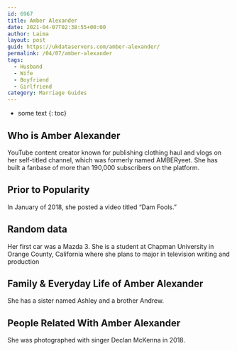 ```yaml
---
id: 6967
title: Amber Alexander
date: 2021-04-07T02:38:55+00:00
author: Laima
layout: post
guid: https://ukdataservers.com/amber-alexander/
permalink: /04/07/amber-alexander
tags:
  - Husband
  - Wife
  - Boyfriend
  - Girlfriend
category: Marriage Guides
---
```


* some text
{: toc}


## Who is Amber Alexander
                  
                  
                  
YouTube content creator known for publishing clothing haul and vlogs on her self-titled channel, which was formerly named AMBERyeet. She has built a fanbase of more than 190,000 subscribers on the platform.
                  
              
            
              
            
                
                
                
## Prior to Popularity
                  
                  
                  
In January of 2018, she posted a video titled &#8220;Dam Fools.&#8221;
                  
              
            
              
            
                
                
                
## Random data
                  
                  
                  
Her first car was a Mazda 3. She is a student at Chapman University in Orange County, California where she plans to major in television writing and production
                  
              
            
              
            
                
                
                
## Family & Everyday Life of Amber Alexander
                  
                  
                  
She has a sister named Ashley and a brother Andrew.
                  
              
            
              
            
                
                
                
## People Related With Amber Alexander
                  
                  
                  
She was photographed with singer Declan McKenna in 2018. 
                  
              
            
              
            
                
              
            
              
              
            
            
              
            
          
          
          